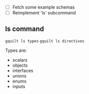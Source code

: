 - [ ] Fetch some example schemas
- [ ] Reimplement 'ls' subcommand

## ls command

`gquilt ls types`
`gquilt ls directives`

Types are:

- scalars
- objects
- interfaces
- unions
- enums
- inputs

